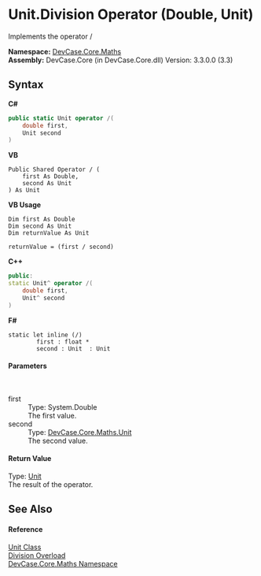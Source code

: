 # Unit.Division Operator (Double, Unit)
 

Implements the operator /

**Namespace:**&nbsp;<a href="N_DevCase_Core_Maths">DevCase.Core.Maths</a><br />**Assembly:**&nbsp;DevCase.Core (in DevCase.Core.dll) Version: 3.3.0.0 (3.3)

## Syntax

**C#**<br />
``` C#
public static Unit operator /(
	double first,
	Unit second
)
```

**VB**<br />
``` VB
Public Shared Operator / ( 
	first As Double,
	second As Unit
) As Unit
```

**VB Usage**<br />
``` VB Usage
Dim first As Double
Dim second As Unit
Dim returnValue As Unit

returnValue = (first / second)
```

**C++**<br />
``` C++
public:
static Unit^ operator /(
	double first, 
	Unit^ second
)
```

**F#**<br />
``` F#
static let inline (/)
        first : float * 
        second : Unit  : Unit
```


#### Parameters
&nbsp;<dl><dt>first</dt><dd>Type: System.Double<br />The first value.</dd><dt>second</dt><dd>Type: <a href="T_DevCase_Core_Maths_Unit">DevCase.Core.Maths.Unit</a><br />The second value.</dd></dl>

#### Return Value
Type: <a href="T_DevCase_Core_Maths_Unit">Unit</a><br />The result of the operator.

## See Also


#### Reference
<a href="T_DevCase_Core_Maths_Unit">Unit Class</a><br /><a href="Overload_DevCase_Core_Maths_Unit_op_Division">Division Overload</a><br /><a href="N_DevCase_Core_Maths">DevCase.Core.Maths Namespace</a><br />
